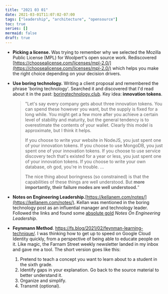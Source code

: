 ```yaml
---
title: "2021 03 01"
date: 2021-03-01T11:07:02-07:00
tags: ["leadership", "architecture", "opensource"]
toc: true
series: []
mermaid: false
draft: true
---
```


- **Picking a license.** Was trying to remember why we selected the Mozilla Public License (MPL) for Woolpert's open source work.
  Rediscovered [https://choosealicense.com/licenses/mpl-2.0/](https://choosealicense.com/licenses/mpl-2.0/) which helps you make the right choice depending on your decision drivers.
- **Use boring technology.** Writing a client proposal and remembered the phrase 'boring technology'.
  Searched it and discovered that I'd read about it in the past:  [boringtechnology.club](boringtechnology.club). Key idea: **innovation tokens**.

    > "Let's say every company gets about three innovation tokens. You can spend these however you want, but the supply is fixed for a long while. You might get a few more after you achieve a certain level of stability and maturity, but the general tendency is to overestimate the contents of your wallet. Clearly this model is approximate, but I think it helps.
    >
    > If you choose to write your website in NodeJS, you just spent one of your innovation tokens. If you choose to use MongoDB, you just spent one of your innovation tokens. If you choose to use service discovery tech that's existed for a year or less, you just spent one of your innovation tokens. If you choose to write your own database, oh god, you're in trouble. ...
    >
    > The nice thing about boringness (so constrained) is that the capabilities of these things are well understood. But **more importantly, their failure modes are well understood.**"
- **Notes on Engineering Leadership.**[https://kellanem.com/notes/](https://kellanem.com/notes/).
  Kellan was mentioned in the boring technology post as an influential manager and technology leader.
  Followed the links and found some [absolute gold](https://kellanem.com/notes/) _Notes On Engineering Leadership_.

- **Feynmann Method**. https://fs.blog/2021/02/feynman-learning-technique/.
  I was thinking how to get up to speed on Google Cloud Identity quickly, from a perspective of being able to educate people on it.
  Like magic, the Farnam Street weekly newsletter landed in my inbox and gave me a tool.
  The short version goes like this:
  1. Pretend to teach a concept you want to learn about to a student in the sixth grade.
  1. Identify gaps in your explanation. Go back to the source material to better understand it.
  1. Organize and simplify.
  1. Transmit (optional).
